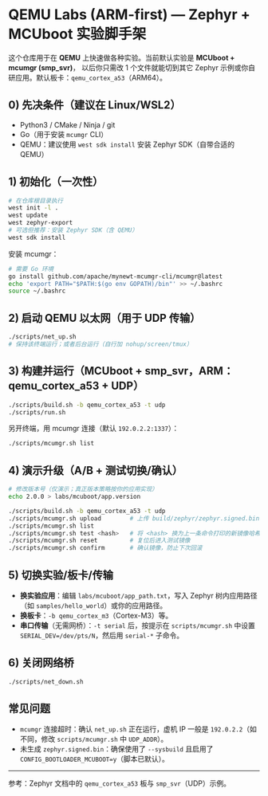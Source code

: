 
# QEMU Labs (ARM-first) — Zephyr + MCUboot 实验脚手架

这个仓库用于在 **QEMU** 上快速做各种实验。当前默认实验是 **MCUboot + mcumgr (smp_svr)**，
以后你只需改 1 个文件就能切到其它 Zephyr 示例或你自研应用。默认板卡：`qemu_cortex_a53`（ARM64）。

## 0) 先决条件（建议在 Linux/WSL2）
- Python3 / CMake / Ninja / git
- Go（用于安装 `mcumgr` CLI）
- QEMU：建议使用 `west sdk install` 安装 Zephyr SDK（自带合适的 QEMU）

## 1) 初始化（一次性）
```bash
# 在仓库根目录执行
west init -l .
west update
west zephyr-export
# 可选但推荐：安装 Zephyr SDK（含 QEMU）
west sdk install
```

安装 mcumgr：
```bash
# 需要 Go 环境
go install github.com/apache/mynewt-mcumgr-cli/mcumgr@latest
echo 'export PATH="$PATH:$(go env GOPATH)/bin"' >> ~/.bashrc
source ~/.bashrc
```

## 2) 启动 QEMU 以太网（用于 UDP 传输）
```bash
./scripts/net_up.sh
# 保持该终端运行；或者后台运行（自行加 nohup/screen/tmux）
```

## 3) 构建并运行（MCUboot + smp_svr，ARM：qemu_cortex_a53 + UDP）
```bash
./scripts/build.sh -b qemu_cortex_a53 -t udp
./scripts/run.sh
```

另开终端，用 mcumgr 连接（默认 `192.0.2.2:1337`）：
```bash
./scripts/mcumgr.sh list
```

## 4) 演示升级（A/B + 测试切换/确认）
```bash
# 修改版本号（仅演示；真正版本策略按你的应用实现）
echo 2.0.0 > labs/mcuboot/app.version

./scripts/build.sh -b qemu_cortex_a53 -t udp
./scripts/mcumgr.sh upload        # 上传 build/zephyr/zephyr.signed.bin
./scripts/mcumgr.sh list
./scripts/mcumgr.sh test <hash>   # 将 <hash> 换为上一条命令打印的新镜像哈希
./scripts/mcumgr.sh reset         # 复位后进入测试镜像
./scripts/mcumgr.sh confirm       # 确认镜像，防止下次回滚
```

## 5) 切换实验/板卡/传输
- **换实验应用**：编辑 `labs/mcuboot/app_path.txt`，写入 Zephyr 树内应用路径（如 `samples/hello_world`）或你的应用路径。
- **换板卡**：`-b qemu_cortex_m3`（Cortex-M3）等。
- **串口传输**（无需网桥）：`-t serial` 后，按提示在 `scripts/mcumgr.sh` 中设置 `SERIAL_DEV=/dev/pts/N`，然后用 `serial-*` 子命令。

## 6) 关闭网络桥
```bash
./scripts/net_down.sh
```

## 常见问题
- `mcumgr` 连接超时：确认 `net_up.sh` 正在运行，虚机 IP 一般是 `192.0.2.2`（如不同，修改 `scripts/mcumgr.sh` 中 `UDP_ADDR`）。
- 未生成 `zephyr.signed.bin`：确保使用了 `--sysbuild` 且启用了 `CONFIG_BOOTLOADER_MCUBOOT=y`（脚本已默认）。

---
参考：Zephyr 文档中的 `qemu_cortex_a53` 板与 `smp_svr`（UDP）示例。
